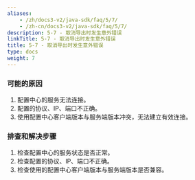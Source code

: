 ```yaml
---
aliases:
    - /zh/docs3-v2/java-sdk/faq/5/7/
    - /zh-cn/docs3-v2/java-sdk/faq/5/7/
description: 5-7 - 取消导出时发生意外错误
linkTitle: 5-7 - 取消导出时发生意外错误
title: 5-7 - 取消导出时发生意外错误
type: docs
weight: 7
---
```







### 可能的原因

1. 配置中心的服务无法连接。
2. 配置的协议、IP、端口不正确。
3. 使用配置中心客户端版本与服务端版本冲突，无法建立有效连接。

### 排查和解决步骤

1. 检查配置中心的服务状态是否正常。
2. 检查配置的协议、IP、端口不正确。
3. 检查使用的配置中心客户端版本与服务端版本是否兼容。